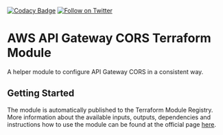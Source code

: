 [![Codacy Badge](https://api.codacy.com/project/badge/Grade/63ea6234f14a412fbf3951963bdb3908)](https://www.codacy.com/app/OpenDevSecOps/terraform-aws-apigateway-cors?utm_source=github.com&amp;utm_medium=referral&amp;utm_content=opendevsecops/terraform-aws-apigateway-cors&amp;utm_campaign=Badge_Grade)
[![Follow on Twitter](https://img.shields.io/twitter/follow/opendevsecops.svg?logo=twitter)](https://twitter.com/opendevsecops)

# AWS API Gateway CORS Terraform Module

A helper module to configure API Gateway CORS in a consistent way.

## Getting Started

The module is automatically published to the Terraform Module Registry. More information about the available inputs, outputs, dependencies and instructions how to use the module can be found at the official page [here](https://registry.terraform.io/modules/opendevsecops/apigateway-cors).
